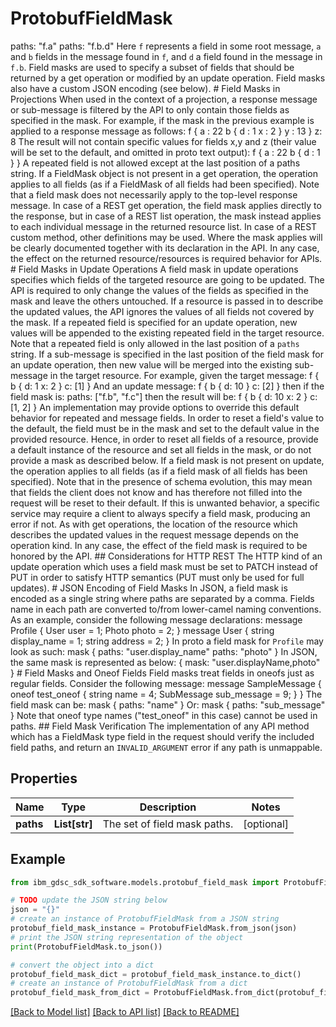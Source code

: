 # ProtobufFieldMask

paths: \"f.a\"     paths: \"f.b.d\"  Here `f` represents a field in some root message, `a` and `b` fields in the message found in `f`, and `d` a field found in the message in `f.b`.  Field masks are used to specify a subset of fields that should be returned by a get operation or modified by an update operation. Field masks also have a custom JSON encoding (see below).  # Field Masks in Projections  When used in the context of a projection, a response message or sub-message is filtered by the API to only contain those fields as specified in the mask. For example, if the mask in the previous example is applied to a response message as follows:      f {       a : 22       b {         d : 1         x : 2       }       y : 13     }     z: 8  The result will not contain specific values for fields x,y and z (their value will be set to the default, and omitted in proto text output):       f {       a : 22       b {         d : 1       }     }  A repeated field is not allowed except at the last position of a paths string.  If a FieldMask object is not present in a get operation, the operation applies to all fields (as if a FieldMask of all fields had been specified).  Note that a field mask does not necessarily apply to the top-level response message. In case of a REST get operation, the field mask applies directly to the response, but in case of a REST list operation, the mask instead applies to each individual message in the returned resource list. In case of a REST custom method, other definitions may be used. Where the mask applies will be clearly documented together with its declaration in the API.  In any case, the effect on the returned resource/resources is required behavior for APIs.  # Field Masks in Update Operations  A field mask in update operations specifies which fields of the targeted resource are going to be updated. The API is required to only change the values of the fields as specified in the mask and leave the others untouched. If a resource is passed in to describe the updated values, the API ignores the values of all fields not covered by the mask.  If a repeated field is specified for an update operation, new values will be appended to the existing repeated field in the target resource. Note that a repeated field is only allowed in the last position of a `paths` string.  If a sub-message is specified in the last position of the field mask for an update operation, then new value will be merged into the existing sub-message in the target resource.  For example, given the target message:      f {       b {         d: 1         x: 2       }       c: [1]     }  And an update message:      f {       b {         d: 10       }       c: [2]     }  then if the field mask is:   paths: [\"f.b\", \"f.c\"]  then the result will be:      f {       b {         d: 10         x: 2       }       c: [1, 2]     }  An implementation may provide options to override this default behavior for repeated and message fields.  In order to reset a field's value to the default, the field must be in the mask and set to the default value in the provided resource. Hence, in order to reset all fields of a resource, provide a default instance of the resource and set all fields in the mask, or do not provide a mask as described below.  If a field mask is not present on update, the operation applies to all fields (as if a field mask of all fields has been specified). Note that in the presence of schema evolution, this may mean that fields the client does not know and has therefore not filled into the request will be reset to their default. If this is unwanted behavior, a specific service may require a client to always specify a field mask, producing an error if not.  As with get operations, the location of the resource which describes the updated values in the request message depends on the operation kind. In any case, the effect of the field mask is required to be honored by the API.  ## Considerations for HTTP REST  The HTTP kind of an update operation which uses a field mask must be set to PATCH instead of PUT in order to satisfy HTTP semantics (PUT must only be used for full updates).  # JSON Encoding of Field Masks  In JSON, a field mask is encoded as a single string where paths are separated by a comma. Fields name in each path are converted to/from lower-camel naming conventions.  As an example, consider the following message declarations:      message Profile {       User user = 1;       Photo photo = 2;     }     message User {       string display_name = 1;       string address = 2;     }  In proto a field mask for `Profile` may look as such:      mask {       paths: \"user.display_name\"       paths: \"photo\"     }  In JSON, the same mask is represented as below:      {       mask: \"user.displayName,photo\"     }  # Field Masks and Oneof Fields  Field masks treat fields in oneofs just as regular fields. Consider the following message:      message SampleMessage {       oneof test_oneof {         string name = 4;         SubMessage sub_message = 9;       }     }  The field mask can be:      mask {       paths: \"name\"     }  Or:      mask {       paths: \"sub_message\"     }  Note that oneof type names (\"test_oneof\" in this case) cannot be used in paths.  ## Field Mask Verification  The implementation of any API method which has a FieldMask type field in the request should verify the included field paths, and return an `INVALID_ARGUMENT` error if any path is unmappable.

## Properties

Name | Type | Description | Notes
------------ | ------------- | ------------- | -------------
**paths** | **List[str]** | The set of field mask paths. | [optional] 

## Example

```python
from ibm_gdsc_sdk_software.models.protobuf_field_mask import ProtobufFieldMask

# TODO update the JSON string below
json = "{}"
# create an instance of ProtobufFieldMask from a JSON string
protobuf_field_mask_instance = ProtobufFieldMask.from_json(json)
# print the JSON string representation of the object
print(ProtobufFieldMask.to_json())

# convert the object into a dict
protobuf_field_mask_dict = protobuf_field_mask_instance.to_dict()
# create an instance of ProtobufFieldMask from a dict
protobuf_field_mask_from_dict = ProtobufFieldMask.from_dict(protobuf_field_mask_dict)
```
[[Back to Model list]](../README.md#documentation-for-models) [[Back to API list]](../README.md#documentation-for-api-endpoints) [[Back to README]](../README.md)


